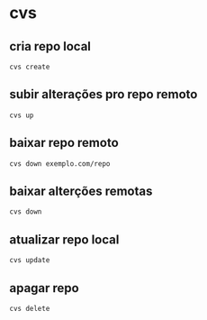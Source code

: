# cvs

## cria repo local
```
cvs create
```

## subir alterações pro repo remoto
```
cvs up
```

## baixar repo remoto

```
cvs down exemplo.com/repo
```

## baixar alterções remotas

```
cvs down
```

## atualizar repo local

```
cvs update
```

## apagar repo

```
cvs delete
```
